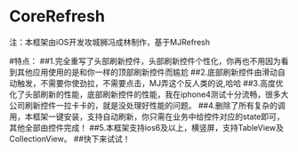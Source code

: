 # CoreRefresh
注：本框架由iOS开发攻城狮冯成林制作，基于MJRefresh

#特点：
##1.完全重写了头部刷新控件，头部刷新控件个性化，你再也不用因为看到其他应用使用的是和你一样的顶部刷新控件而尴尬
##2.底部刷新控件由滑动自动触发，不需要你使劲拉，不需要点击，MJ弄这个反人类的说,哈哈
##3.高度优化了头部刷新的性能，底部刷新控件的性能，我在iphone4测试十分流畅，很多大公司刷新控件一拉卡卡的，就是没处理好性能的问题。
##4.删除了所有复杂的调用，本框架一键安装，支持自动刷新，你只需在业务中给控件对应的state即可，其他全部由控件完成！
##5.本框架支持ios6及以上，横竖屏，支持TableView及CollectionView。
##快下来试试！
